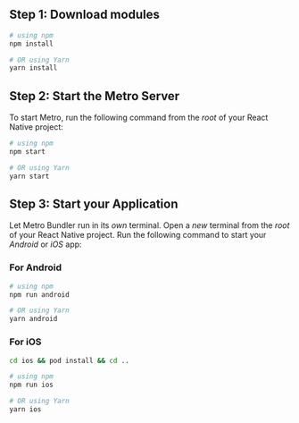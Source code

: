 ## Step 1: Download modules 

```bash
# using npm
npm install

# OR using Yarn
yarn install
```
## Step 2: Start the Metro Server

To start Metro, run the following command from the _root_ of your React Native project:

```bash
# using npm
npm start

# OR using Yarn
yarn start
```

## Step 3: Start your Application

Let Metro Bundler run in its _own_ terminal. Open a _new_ terminal from the _root_ of your React Native project. Run the following command to start your _Android_ or _iOS_ app:

### For Android

```bash
# using npm
npm run android

# OR using Yarn
yarn android
```

### For iOS

```bash
cd ios && pod install && cd ..

# using npm
npm run ios

# OR using Yarn
yarn ios
```
